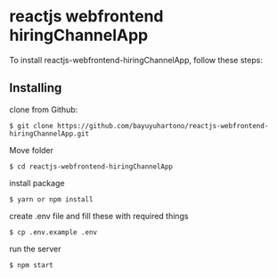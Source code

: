 

# reactjs webfrontend hiringChannelApp

To install reactjs-webfrontend-hiringChannelApp, follow these steps:
## Installing
clone from Github:
```
$ git clone https://github.com/bayuyuhartono/reactjs-webfrontend-hiringChannelApp.git
```
Move folder
```
$ cd reactjs-webfrontend-hiringChannelApp
```
install package
```
$ yarn or npm install
```
create .env file and fill these with required things
```
$ cp .env.example .env
```
run the server
```
$ npm start
```
